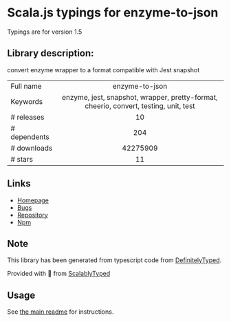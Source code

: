 
# Scala.js typings for enzyme-to-json

Typings are for version 1.5

## Library description:
convert enzyme wrapper to a format compatible with Jest snapshot

|                    |                 |
| ------------------ | :-------------: |
| Full name          | enzyme-to-json |
| Keywords           | enzyme, jest, snapshot, wrapper, pretty-format, cheerio, convert, testing, unit, test |
| # releases         | 10 |
| # dependents       | 204 |
| # downloads        | 42275909 |
| # stars            | 11 |

## Links
- [Homepage](https://github.com/adriantoine/enzyme-to-json#readme)
- [Bugs](https://github.com/adriantoine/enzyme-to-json/issues)
- [Repository](https://github.com/adriantoine/enzyme-to-json)
- [Npm](https://www.npmjs.com/package/enzyme-to-json)
    


## Note
This library has been generated from typescript code from [DefinitelyTyped](https://definitelytyped.org).

Provided with :purple_heart: from [ScalablyTyped](https://github.com/oyvindberg/ScalablyTyped)

## Usage
See [the main readme](../../readme.md) for instructions.


